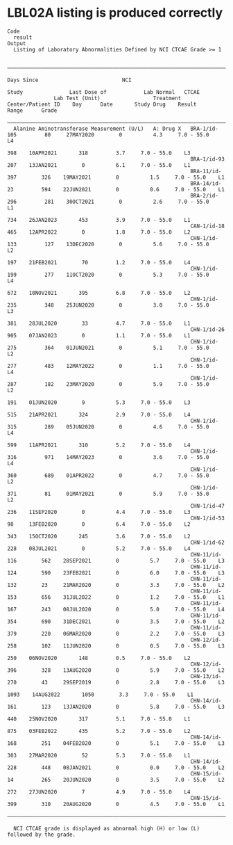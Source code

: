 # LBL02A listing is produced correctly

    Code
      result
    Output
      Listing of Laboratory Abnormalities Defined by NCI CTCAE Grade >= 1
      
      ———————————————————————————————————————————————————————————————————————————————————————————————————————————————————————————————————————————
                                                                                                        Days Since                           NCI 
                                                                                   Study               Last Dose of            Lab Normal   CTCAE
                   Lab Test (Unit)                 Treatment   Center/Patient ID    Day      Date       Study Drug    Result     Range      Grade
      ———————————————————————————————————————————————————————————————————————————————————————————————————————————————————————————————————————————
      Alanine Aminotransferase Measurement (U/L)   A: Drug X   BRA-1/id-105         80     27MAY2020        0          4.3     7.0 - 55.0    L4  
                                                                                    398    10APR2021       318         3.7     7.0 - 55.0    L3  
                                                               BRA-1/id-93          207    13JAN2021        0          6.1     7.0 - 55.0    L1  
                                                               BRA-11/id-397        326    19MAY2021        0          1.5     7.0 - 55.0    L1  
                                                               BRA-14/id-23         594    22JUN2021        0          0.6     7.0 - 55.0    L1  
                                                               BRA-2/id-296         281    30OCT2021        0          2.6     7.0 - 55.0    L1  
                                                                                    734    26JAN2023       453         3.9     7.0 - 55.0    L1  
                                                               CAN-1/id-18          465    12APR2022        0          1.8     7.0 - 55.0    L2  
                                                               CHN-1/id-133         127    13DEC2020        0          5.6     7.0 - 55.0    L2  
                                                                                    197    21FEB2021        70         1.2     7.0 - 55.0    L4  
                                                               CHN-1/id-199         277    11OCT2020        0          5.3     7.0 - 55.0    L4  
                                                                                    672    10NOV2021       395         6.8     7.0 - 55.0    L2  
                                                               CHN-1/id-235         348    25JUN2020        0          3.0     7.0 - 55.0    L3  
                                                                                    381    28JUL2020        33         4.7     7.0 - 55.0    L1  
                                                               CHN-1/id-26          905    07JAN2023        0          1.1     7.0 - 55.0    L1  
                                                               CHN-1/id-275         364    01JUN2021        0          5.1     7.0 - 55.0    L2  
                                                               CHN-1/id-277         483    12MAY2022        0          1.1     7.0 - 55.0    L4  
                                                               CHN-1/id-287         182    23MAY2020        0          5.9     7.0 - 55.0    L2  
                                                                                    191    01JUN2020        9          5.3     7.0 - 55.0    L3  
                                                                                    515    21APR2021       324         2.9     7.0 - 55.0    L4  
                                                               CHN-1/id-315         289    05JUN2020        0          4.6     7.0 - 55.0    L4  
                                                                                    599    11APR2021       310         5.2     7.0 - 55.0    L4  
                                                               CHN-1/id-316         971    14MAY2023        0          3.6     7.0 - 55.0    L4  
                                                               CHN-1/id-360         689    01APR2022        0          4.7     7.0 - 55.0    L2  
                                                               CHN-1/id-371         81     01MAY2021        0          5.9     7.0 - 55.0    L2  
                                                               CHN-1/id-47          236    11SEP2020        0          4.4     7.0 - 55.0    L3  
                                                               CHN-1/id-53          98     13FEB2020        0          6.4     7.0 - 55.0    L2  
                                                                                    343    15OCT2020       245         3.6     7.0 - 55.0    L2  
                                                               CHN-1/id-62          228    08JUL2021        0          5.2     7.0 - 55.0    L4  
                                                               CHN-11/id-116        562    28SEP2021        0          5.7     7.0 - 55.0    L3  
                                                               CHN-11/id-124        590    23FEB2021        0          6.0     7.0 - 55.0    L3  
                                                               CHN-11/id-132        23     21MAR2020        0          3.3     7.0 - 55.0    L2  
                                                               CHN-11/id-153        656    31JUL2022        0          1.2     7.0 - 55.0    L1  
                                                               CHN-11/id-167        243    08JUL2020        0          5.0     7.0 - 55.0    L4  
                                                               CHN-11/id-354        690    31DEC2021        0          3.5     7.0 - 55.0    L2  
                                                               CHN-11/id-379        220    06MAR2020        0          2.2     7.0 - 55.0    L3  
                                                               CHN-12/id-258        102    11JUN2020        0          0.5     7.0 - 55.0    L3  
                                                                                    250    06NOV2020       148         0.5     7.0 - 55.0    L2  
                                                               CHN-12/id-396        328    13AUG2020        0          5.9     7.0 - 55.0    L2  
                                                               CHN-13/id-270        43     29SEP2019        0          2.8     7.0 - 55.0    L3  
                                                                                   1093    14AUG2022       1050        3.3     7.0 - 55.0    L1  
                                                               CHN-14/id-161        123    13JAN2020        0          5.8     7.0 - 55.0    L3  
                                                                                    440    25NOV2020       317         5.1     7.0 - 55.0    L1  
                                                                                    875    03FEB2022       435         5.2     7.0 - 55.0    L2  
                                                               CHN-14/id-168        251    04FEB2020        0          5.1     7.0 - 55.0    L3  
                                                                                    303    27MAR2020        52         5.3     7.0 - 55.0    L1  
                                                               CHN-14/id-228        448    08JAN2021        0          0.0     7.0 - 55.0    L2  
                                                               CHN-15/id-14         265    20JUN2020        0          3.5     7.0 - 55.0    L2  
                                                                                    272    27JUN2020        7          4.9     7.0 - 55.0    L4  
                                                               CHN-15/id-399        310    20AUG2020        0          4.5     7.0 - 55.0    L1  
      ———————————————————————————————————————————————————————————————————————————————————————————————————————————————————————————————————————————
      
      NCI CTCAE grade is displayed as abnormal high (H) or low (L) followed by the grade.

